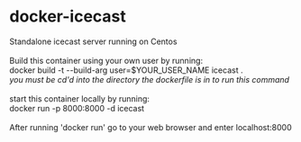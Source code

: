 # docker-icecast

Standalone icecast server running on Centos<br>
<br>
Build this container using your own user by running:<br>
docker build -t --build-arg user=$YOUR_USER_NAME icecast .<br>
<i>you must be cd'd into the directory the dockerfile is in to run this command</i>
<br>
<br>
start this container locally by running:<br>
docker run -p 8000:8000 -d icecast<br>
<br>
After running 'docker run' go to your web browser and enter localhost:8000<br>